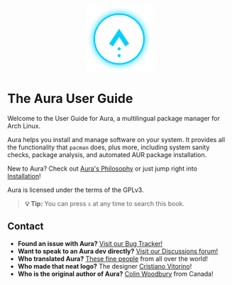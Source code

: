 <p align="center">
  <img src="logo.png">
</p>

# The Aura User Guide

Welcome to the User Guide for Aura, a multilingual package manager for Arch Linux.

Aura helps you install and manage software on your system. It provides all the
functionality that `pacman` does, plus more, including system sanity checks,
package analysis, and automated AUR package installation.

New to Aura? Check out [Aura's Philosophy](philosophy.md) or just jump right
into [Installation](install.md)!

Aura is licensed under the terms of the GPLv3.

> **💡 Tip:** You can press `s` at any time to search this book.

## Contact

- **Found an issue with Aura?** [Visit our Bug Tracker!][tracker]
- **Want to speak to an Aura dev directly?** [Visit our Discussions forum!][discussions]
- **Who translated Aura?** [These fine people][credits] from all over the world!
- **Who made that neat logo?** The designer [Cristiano Vitorino][logo]!
- **Who is the original author of Aura?** [Colin Woodbury][colin] from Canada!

[tracker]: https://github.com/fosskers/aura/issues
[discussions]: https://github.com/fosskers/aura/discussions
[credits]: https://github.com/fosskers/aura#credits
[logo]: https://github.com/cristianovitorino
[colin]: https://www.fosskers.ca
